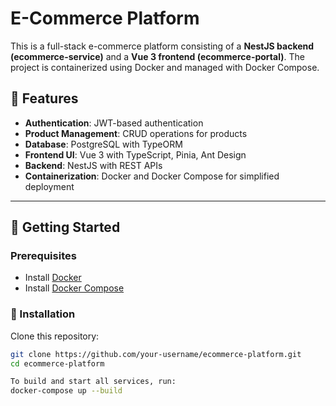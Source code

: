 # E-Commerce Platform

This is a full-stack e-commerce platform consisting of a **NestJS backend (ecommerce-service)** and a **Vue 3 frontend (ecommerce-portal)**. The project is containerized using Docker and managed with Docker Compose.

## 📌 Features

- **Authentication**: JWT-based authentication
- **Product Management**: CRUD operations for products
- **Database**: PostgreSQL with TypeORM
- **Frontend UI**: Vue 3 with TypeScript, Pinia, Ant Design
- **Backend**: NestJS with REST APIs
- **Containerization**: Docker and Docker Compose for simplified deployment

---

## 🚀 Getting Started

### Prerequisites

- Install [Docker](https://docs.docker.com/get-docker/)
- Install [Docker Compose](https://docs.docker.com/compose/install/)

### 🔧 Installation

Clone this repository:

```sh
git clone https://github.com/your-username/ecommerce-platform.git
cd ecommerce-platform

To build and start all services, run:
docker-compose up --build